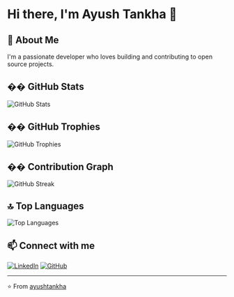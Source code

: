 # Hi there, I'm Ayush Tankha 👋

## 🚀 About Me
I'm a passionate developer who loves building and contributing to open source projects.

## �� GitHub Stats
![GitHub Stats](https://github-readme-stats.vercel.app/api?username=ayushtankha&show_icons=true&theme=radical&hide_border=true)

## �� GitHub Trophies
![GitHub Trophies](https://github-profile-trophy.vercel.app/?username=ayushtankha&theme=radical&no-frame=true&no-bg=true&margin-w=4)

## �� Contribution Graph
![GitHub Streak](https://github-readme-streak-stats.herokuapp.com/?user=ayushtankha&theme=radical&hide_border=true)

## 🔝 Top Languages
![Top Languages](https://github-readme-stats.vercel.app/api/top-langs/?username=ayushtankha&layout=compact&theme=radical&hide_border=true)

## 📫 Connect with me
[![LinkedIn](https://img.shields.io/badge/LinkedIn-0077B5?style=for-the-badge&logo=linkedin&logoColor=white)](https://linkedin.com/in/your-profile)
[![GitHub](https://img.shields.io/badge/GitHub-100000?style=for-the-badge&logo=github&logoColor=white)](https://github.com/ayushtankha)

---

⭐ From [ayushtankha](https://github.com/ayushtankha)
